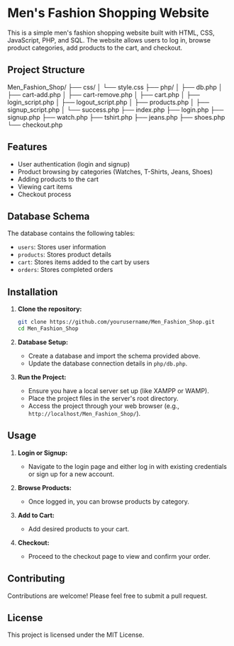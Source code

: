 # Men's Fashion Shopping Website

This is a simple men's fashion shopping website built with HTML, CSS, JavaScript, PHP, and SQL. The website allows users to log in, browse product categories, add products to the cart, and checkout.

## Project Structure

Men_Fashion_Shop/
├── css/
│   └── style.css
├── php/
│   ├── db.php
│   ├── cart-add.php
│   ├── cart-remove.php
│   ├── cart.php
│   ├── login_script.php
│   ├── logout_script.php
│   ├── products.php
│   ├── signup_script.php
│   └── success.php
├── index.php
├── login.php
├── signup.php
├── watch.php
├── tshirt.php
├── jeans.php
├── shoes.php
└── checkout.php

## Features

- User authentication (login and signup)
- Product browsing by categories (Watches, T-Shirts, Jeans, Shoes)
- Adding products to the cart
- Viewing cart items
- Checkout process

## Database Schema

The database contains the following tables:

- `users`: Stores user information
- `products`: Stores product details
- `cart`: Stores items added to the cart by users
- `orders`: Stores completed orders


## Installation

1. **Clone the repository:**

   ```bash
   git clone https://github.com/yourusername/Men_Fashion_Shop.git
   cd Men_Fashion_Shop
   ```

2. **Database Setup:**
   
   - Create a database and import the schema provided above.
   - Update the database connection details in `php/db.php`.

3. **Run the Project:**

   - Ensure you have a local server set up (like XAMPP or WAMP).
   - Place the project files in the server's root directory.
   - Access the project through your web browser (e.g., `http://localhost/Men_Fashion_Shop/`).

## Usage

1. **Login or Signup:**
   - Navigate to the login page and either log in with existing credentials or sign up for a new account.

2. **Browse Products:**
   - Once logged in, you can browse products by category.

3. **Add to Cart:**
   - Add desired products to your cart.

4. **Checkout:**
   - Proceed to the checkout page to view and confirm your order.

## Contributing

Contributions are welcome! Please feel free to submit a pull request.

## License

This project is licensed under the MIT License.
```

